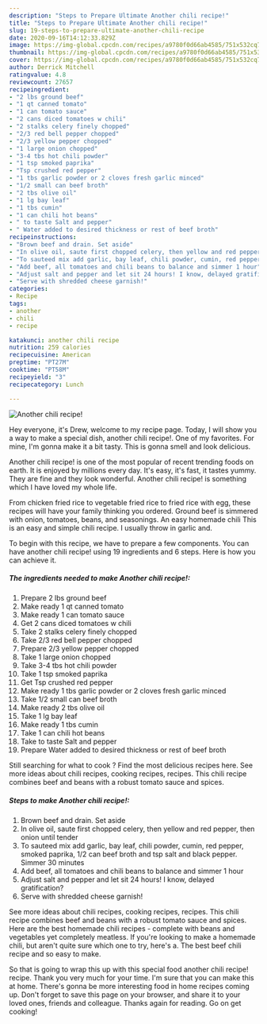 ```yaml
---
description: "Steps to Prepare Ultimate Another chili recipe!"
title: "Steps to Prepare Ultimate Another chili recipe!"
slug: 19-steps-to-prepare-ultimate-another-chili-recipe
date: 2020-09-16T14:12:33.829Z
image: https://img-global.cpcdn.com/recipes/a9780f0d66ab4585/751x532cq70/another-chili-recipe-recipe-main-photo.jpg
thumbnail: https://img-global.cpcdn.com/recipes/a9780f0d66ab4585/751x532cq70/another-chili-recipe-recipe-main-photo.jpg
cover: https://img-global.cpcdn.com/recipes/a9780f0d66ab4585/751x532cq70/another-chili-recipe-recipe-main-photo.jpg
author: Derrick Mitchell
ratingvalue: 4.8
reviewcount: 27657
recipeingredient:
- "2 lbs ground beef"
- "1 qt canned tomato"
- "1 can tomato sauce"
- "2 cans diced tomatoes w chili"
- "2 stalks celery finely chopped"
- "2/3 red bell pepper chopped"
- "2/3 yellow pepper chopped"
- "1 large onion chopped"
- "3-4 tbs hot chili powder"
- "1 tsp smoked paprika"
- "Tsp crushed red pepper"
- "1 tbs garlic powder or 2 cloves fresh garlic minced"
- "1/2 small can beef broth"
- "2 tbs olive oil"
- "1 lg bay leaf"
- "1 tbs cumin"
- "1 can chili hot beans"
- " to taste Salt and pepper"
- " Water added to desired thickness or rest of beef broth"
recipeinstructions:
- "Brown beef and drain. Set aside"
- "In olive oil, saute first chopped celery, then yellow and red pepper, then onion until tender"
- "To sauteed mix add garlic, bay leaf, chili powder, cumin, red pepper, smoked paprika, 1/2 can beef broth and tsp salt and black pepper. Simmer 30 minutes"
- "Add beef, all tomatoes and chili beans to balance and simmer 1 hour"
- "Adjust salt and pepper and let sit 24 hours! I know, delayed gratification?"
- "Serve with shredded cheese garnish!"
categories:
- Recipe
tags:
- another
- chili
- recipe

katakunci: another chili recipe 
nutrition: 259 calories
recipecuisine: American
preptime: "PT27M"
cooktime: "PT58M"
recipeyield: "3"
recipecategory: Lunch

---
```



![Another chili recipe!](https://img-global.cpcdn.com/recipes/a9780f0d66ab4585/751x532cq70/another-chili-recipe-recipe-main-photo.jpg)

Hey everyone, it's Drew, welcome to my recipe page. Today, I will show you a way to make a special dish, another chili recipe!. One of my favorites. For mine, I'm gonna make it a bit tasty. This is gonna smell and look delicious.

Another chili recipe! is one of the most popular of recent trending foods on earth. It is enjoyed by millions every day. It's easy, it's fast, it tastes yummy. They are fine and they look wonderful. Another chili recipe! is something which I have loved my whole life.

From chicken fried rice to vegetable fried rice to fried rice with egg, these recipes will have your family thinking you ordered. Ground beef is simmered with onion, tomatoes, beans, and seasonings. An easy homemade chili This is an easy and simple chili recipe. I usually throw in garlic and.


To begin with this recipe, we have to prepare a few components. You can have another chili recipe! using 19 ingredients and 6 steps. Here is how you can achieve it.

<!--inarticleads1-->

##### The ingredients needed to make Another chili recipe!:

1. Prepare 2 lbs ground beef
1. Make ready 1 qt canned tomato
1. Make ready 1 can tomato sauce
1. Get 2 cans diced tomatoes w chili
1. Take 2 stalks celery finely chopped
1. Take 2/3 red bell pepper chopped
1. Prepare 2/3 yellow pepper chopped
1. Take 1 large onion chopped
1. Take 3-4 tbs hot chili powder
1. Take 1 tsp smoked paprika
1. Get Tsp crushed red pepper
1. Make ready 1 tbs garlic powder or 2 cloves fresh garlic minced
1. Take 1/2 small can beef broth
1. Make ready 2 tbs olive oil
1. Take 1 lg bay leaf
1. Make ready 1 tbs cumin
1. Take 1 can chili hot beans
1. Take  to taste Salt and pepper
1. Prepare  Water added to desired thickness or rest of beef broth


Still searching for what to cook ? Find the most delicious recipes here. See more ideas about chili recipes, cooking recipes, recipes. This chili recipe combines beef and beans with a robust tomato sauce and spices. 

<!--inarticleads2-->

##### Steps to make Another chili recipe!:

1. Brown beef and drain. Set aside
1. In olive oil, saute first chopped celery, then yellow and red pepper, then onion until tender
1. To sauteed mix add garlic, bay leaf, chili powder, cumin, red pepper, smoked paprika, 1/2 can beef broth and tsp salt and black pepper. Simmer 30 minutes
1. Add beef, all tomatoes and chili beans to balance and simmer 1 hour
1. Adjust salt and pepper and let sit 24 hours! I know, delayed gratification?
1. Serve with shredded cheese garnish!


See more ideas about chili recipes, cooking recipes, recipes. This chili recipe combines beef and beans with a robust tomato sauce and spices. Here are the best homemade chili recipes - complete with beans and vegetables yet completely meatless. If you&#39;re looking to make a homemade chili, but aren&#39;t quite sure which one to try, here&#39;s a. The best beef chili recipe and so easy to make. 

So that is going to wrap this up with this special food another chili recipe! recipe. Thank you very much for your time. I'm sure that you can make this at home. There's gonna be more interesting food in home recipes coming up. Don't forget to save this page on your browser, and share it to your loved ones, friends and colleague. Thanks again for reading. Go on get cooking!
